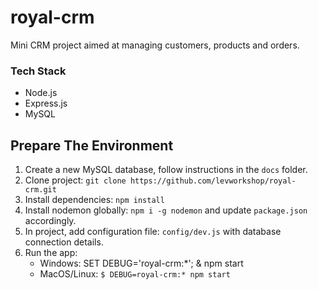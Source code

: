 # royal-crm

Mini CRM project aimed at managing customers, products and orders.

### Tech Stack

- Node.js
- Express.js
- MySQL

## Prepare The Environment

1. Create a new MySQL database, follow instructions in the `docs` folder.
2. Clone project: `git clone https://github.com/levworkshop/royal-crm.git`
3. Install dependencies: `npm install`
4. Install nodemon globally: `npm i -g nodemon` and update `package.json` accordingly.
5. In project, add configuration file: `config/dev.js`
   with database connection details.
6. Run the app:
   - Windows: SET DEBUG='royal-crm:\*'; & npm start
   - MacOS/Linux: `$ DEBUG=royal-crm:* npm start`
